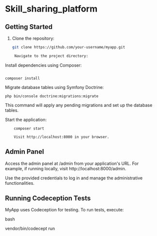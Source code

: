 # Skill_sharing_platform


## Getting Started

1. Clone the repository:

   ```bash
   git clone https://github.com/your-username/myapp.git

    Navigate to the project directory:

    ```


Install dependencies using Composer:

```

composer install
```
Migrate database tables using Symfony Doctrine:

```
php bin/console doctrine:migrations:migrate
```
This command will apply any pending migrations and set up the database tables.

Start the application:

```
    composer start

    Visit http://localhost:8000 in your browser.

```
## Admin Panel

Access the admin panel at /admin from your application's URL. For example, if running locally, visit http://localhost:8000/admin.

Use the provided credentials to log in and manage the administrative functionalities.
## Running Codeception Tests

MyApp uses Codeception for testing. To run tests, execute:

bash

vendor/bin/codecept run
